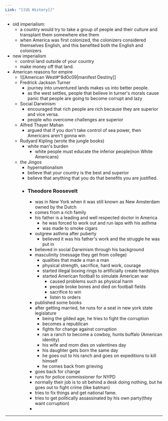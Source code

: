 ```yaml
---
Link: "[[US History]]"
---
```

- old imperialism:
	- a country would try to take a group of people and their culture and transplant them somewhere else them
	- when America was first colonized, the colonizers considered themselves English, and this benefited both the English and colonizers
- new imperialism
	- control land outside of your country 
	- make money off that land.
- American reasons for empire
	- ![[American West#^8d0c09|manifest Destiny]]
	- Fredrick Jackson Turner
		- journey into unventured lands makes us into better people.
		- as the west settles, people that believe in turner's morals cause panic that people are going to become corrupt and lazy
	- Social Darwinism
		- encouraged that rich people are rich because they are superior and vice versa.
		- people who overcome challenges are superior
	- Alfred Thayer Mahan
		- argued that if you don't take control of sea power, then Americans aren't gonna win
	- Rudyard Kipling (wrote the jungle books)
		- white man's burden
			- white people must educate the inferior people(non White Americans)
	- the Jingos
		- hypernationalism
		- believe that your country is the best and superior
		- believe that anything that you do that benefits you are justified.
		- ### Theodore Roosevelt
			- was in New York when it was still known as New Amsterdam owned by the Dutch
			- comes from a rich family
			- his father is a leading and well respected doctor in America
				- he was forced to work out and run laps with his asthma
				- was made to smoke cigars
			- outgrew asthma after puberty
				- believed it was his father's work and the struggle he was put in
			- believed in social Darwinism through his background
			- masculinity (message they get from college)
				- qualities that made a man a man
				- physical strength, sacrifice, hard work, courage
				- started illegal boxing rings to artificially create hardships
				- started American football to simulate American war
					- caused problems such as physical harm
					- people broke bones and died on football fields
					- sacrifice to win
					- listen to orders
			- published some books
			- after getting married, he runs for a seat in new york state legislature
				- being the gilded age, he tries to fight the corruption
				- becomes a republican
				- fights for change against corruption
				- ran a ranch to become a cowboy, hunts buffalo (American identity)
				- his wife and mom dies on valentines day
				- his daughter gets born the same day
				- he goes out to his ranch and goes on expeditions to kill himself
				- he comes back from grieving
			- goes back for change
			- runs for police commissioner for NYPD
			- normally their job is to sit behind a desk doing nothing, but he goes out to fight crime (like batman)
			- tries to fix things and get national fame.
			- tries to get politically assassinated by his own party(they want corruption)
			- 
 
___

